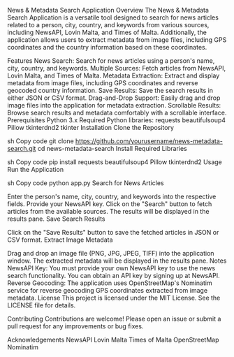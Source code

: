 
News & Metadata Search Application
Overview
The News & Metadata Search Application is a versatile tool designed to search for news articles related to a person, city, country, and keywords from various sources, including NewsAPI, Lovin Malta, and Times of Malta. Additionally, the application allows users to extract metadata from image files, including GPS coordinates and the country information based on these coordinates.

Features
News Search: Search for news articles using a person's name, city, country, and keywords.
Multiple Sources: Fetch articles from NewsAPI, Lovin Malta, and Times of Malta.
Metadata Extraction: Extract and display metadata from image files, including GPS coordinates and reverse geocoded country information.
Save Results: Save the search results in either JSON or CSV format.
Drag-and-Drop Support: Easily drag and drop image files into the application for metadata extraction.
Scrollable Results: Browse search results and metadata comfortably with a scrollable interface.
Prerequisites
Python 3.x
Required Python libraries:
requests
beautifulsoup4
Pillow
tkinterdnd2
tkinter
Installation
Clone the Repository

sh
Copy code
git clone https://github.com/yourusername/news-metadata-search.git
cd news-metadata-search
Install Required Libraries

sh
Copy code
pip install requests beautifulsoup4 Pillow tkinterdnd2
Usage
Run the Application

sh
Copy code
python app.py
Search for News Articles

Enter the person's name, city, country, and keywords into the respective fields.
Provide your NewsAPI key.
Click on the "Search" button to fetch articles from the available sources.
The results will be displayed in the results pane.
Save Search Results

Click on the "Save Results" button to save the fetched articles in JSON or CSV format.
Extract Image Metadata

Drag and drop an image file (PNG, JPG, JPEG, TIFF) into the application window.
The extracted metadata will be displayed in the results pane.
Notes
NewsAPI Key: You must provide your own NewsAPI key to use the news search functionality. You can obtain an API key by signing up at NewsAPI.
Reverse Geocoding: The application uses OpenStreetMap's Nominatim service for reverse geocoding GPS coordinates extracted from image metadata.
License
This project is licensed under the MIT License. See the LICENSE file for details.

Contributing
Contributions are welcome! Please open an issue or submit a pull request for any improvements or bug fixes.

Acknowledgements
NewsAPI
Lovin Malta
Times of Malta
OpenStreetMap Nominatim
